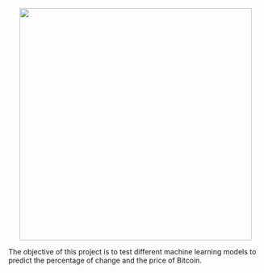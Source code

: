 <p align="center">
  <img width="460" height="460" src="https://user-images.githubusercontent.com/105368099/182561824-ee67e315-b609-4e57-ba31-3030ce21986f.png">
</p>

The objective of this project is to test different machine learning models to predict the percentage of change and the price of Bitcoin. 
